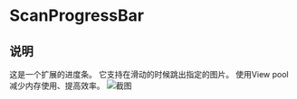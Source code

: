 # ScanProgressBar

## 说明
这是一个扩展的进度条。
它支持在滑动的时候跳出指定的图片。
使用View pool减少内存使用、提高效率。
![截图](https://github.com/woyunowuyuda/ScanProgressBar/raw/master/S.png)
